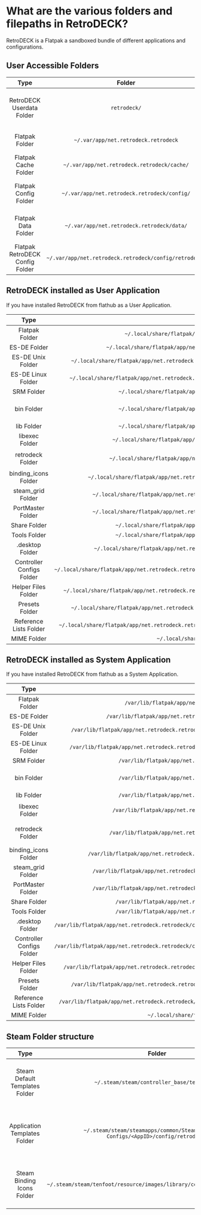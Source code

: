 # What are the various folders and filepaths in RetroDECK?

RetroDECK is a Flatpak a sandboxed bundle of different applications and configurations. 

## User Accessible Folders 

| Type    | Folder                 |          Comment     | 
|  :---:  | :---:                  |             :---:     |
| RetroDECK Userdata Folder |`retrodeck/` |   Dynamic path, Contains userdata: `roms`, `bios` etc...    |  
| Flatpak Folder |`~/.var/app/net.retrodeck.retrodeck` |  contains: `cache` `config` and `data`     |  
| Flatpak Cache Folder |`~/.var/app/net.retrodeck.retrodeck/cache/` |  cache files and temp data   |  
| Flatpak Config Folder |`~/.var/app/net.retrodeck.retrodeck/config/` | configuration files for various systems    |  
| Flatpak Data Folder |`~/.var/app/net.retrodeck.retrodeck/data/` |  data structures and files need by some systems      |  
| Flatpak RetroDECK Config Folder |`~/.var/app/net.retrodeck.retrodeck/config/retrodeck/` | `retrodeck.cfg`, `godot` and `changelog.xml` files    |  


## RetroDECK installed as User Application

If you have installed RetroDECK from flathub as a User Application.

| Type    | Folder                 |          Comment     | 
|  :---:  | :---:                  |             :---:     |
| Flatpak Folder |`~/.local/share/flatpak/app/net.retrodeck.retrodeck/current/active/files/` | This is mapped as the `/app` inside the flatpak.  |  
| ES-DE Folder |`~/.local/share/flatpak/app/net.retrodeck.retrodeck/current/active/files/share/es-de/` | Top Level ES-DE Folder |  
| ES-DE Unix Folder |`~/.local/share/flatpak/app/net.retrodeck.retrodeck/current/active/files/share/es-de/resources/systems/unix/` | `es_find_rules.xml`  `es_systems.xml`  |  
| ES-DE Linux Folder |`~/.local/share/flatpak/app/net.retrodeck.retrodeck/current/active/files/share/es-de/resources/systems/linux/` | `es_find_rules.xml` `es_systems.xml` |  
| SRM Folder |`~/.local/share/flatpak/app/net.retrodeck.retrodeck/current/active/files/srm/` | Used by Steam Rom Manager |  
| bin Folder |`~/.local/share/flatpak/app/net.retrodeck.retrodeck/current/active/files/bin/` | Mapped to /app/bin inside the flatpak. Contains: wrappers, scripts, retrodeck.sh and more |  
| lib Folder |`~/.local/share/flatpak/app/net.retrodeck.retrodeck/current/active/files/lib/` | Libraries |  
| libexec Folder |`~/.local/share/flatpak/app/net.retrodeck.retrodeck/current/active/files/libexec/` | Various script functions like post_update.sh |  
| retrodeck Folder |`~/.local/share/flatpak/app/net.retrodeck.retrodeck/current/active/files/retrodeck/` | `retrodeck.cfg`  `net.retrodeck.retrodeck.mime.xml` `retrodeck-mimetype.xml` |  
| binding_icons Folder |`~/.local/share/flatpak/app/net.retrodeck.retrodeck/current/active/files/retrodeck/binding_icons/` |  Steam: Radial Icons  |  
| steam_grid Folder |`~/.local/share/flatpak/app/net.retrodeck.retrodeck/current/active/files/retrodeck/steam_grid/` |   Steam: Grid Art |  
| PortMaster Folder |`~/.local/share/flatpak/app/net.retrodeck.retrodeck/current/active/files/retrodeck/PortMaster/` |  Used by PortMaster  |  
| Share Folder |`~/.local/share/flatpak/app/net.retrodeck.retrodeck/current/active/files/share/` | Shared resources  | 
| Tools Folder |`~/.local/share/flatpak/app/net.retrodeck.retrodeck/current/active/files/tools/` | Configurator and Wrapper  | 
| .desktop Folder |`~/.local/share/flatpak/app/net.retrodeck.retrodeck/current/active/export/share/applications/` | .desktop files  | 
| Controller Configs Folder |`~/.local/share/flatpak/app/net.retrodeck.retrodeck/current/active/files/retrodeck/config/retrodeck/controller_configs/` | Steam Input Templates  | 
| Helper Files Folder |`~/.local/share/flatpak/app/net.retrodeck.retrodeck/current/active/files/retrodeck/config/retrodeck/helper_files/` | Helper Text Files  | 
| Presets Folder |`~/.local/share/flatpak/app/net.retrodeck.retrodeck/current/active/files/retrodeck/config/retrodeck/presets/` | Presets Files  | 
| Reference Lists Folder |`~/.local/share/flatpak/app/net.retrodeck.retrodeck/current/active/files/retrodeck/config/retrodeck/reference_lists/` | Various lists `bios.json` `features.json`   | 
| MIME Folder |`~/.local/share/flatpak/exports/share/mime/packages/` | `net.retrodeck.retrodeck.mime.xml`  | 

## RetroDECK installed as System Application

If you have installed RetroDECK from flathub as a System Application.

| Type    | Folder                 |          Comment     | 
|  :---:  | :---:                  |             :---:     |
| Flatpak Folder |`/var/lib/flatpak/app/net.retrodeck.retrodeck/current/active/files/` |  This is mapped as the `/app` inside the flatpak.     |  
| ES-DE Folder |`/var/lib/flatpak/app/net.retrodeck.retrodeck/current/active/files/share/es-de/` | Top Level ES-DE Folder |  
| ES-DE Unix Folder |`/var/lib/flatpak/app/net.retrodeck.retrodeck/current/active/files/share/es-de/resources/systems/unix/` | `es_find_rules.xml`  `es_systems.xml`  |  
| ES-DE Linux Folder |`/var/lib/flatpak/app/net.retrodeck.retrodeck/current/active/files/share/es-de/resources/systems/linux/` | `es_find_rules.xml` `es_systems.xml` |  
| SRM Folder |`/var/lib/flatpak/app/net.retrodeck.retrodeck/current/active/files/srm/` | Used by Steam Rom Manager |  
| bin Folder |`/var/lib/flatpak/app/net.retrodeck.retrodeck/current/active/files/bin/` | Mapped to /app/bin inside the flatpak. Contains: wrappers, scripts, retrodeck.sh and more |  
| lib Folder |`/var/lib/flatpak/app/net.retrodeck.retrodeck/current/active/files/lib/` | Libraries |  
| libexec Folder |`/var/lib/flatpak/app/net.retrodeck.retrodeck/current/active/files/libexec/` | `retrodeck.cfg`  `net.retrodeck.retrodeck.mime.xml` `retrodeck-mimetype.xml` |  
| retrodeck Folder |`/var/lib/flatpak/app/net.retrodeck.retrodeck/current/active/files/retrodeck/` | contains various extra files and features like icons, the system config files  |  
| binding_icons Folder |`/var/lib/flatpak/app/net.retrodeck.retrodeck/current/active/files/retrodeck/binding_icons/` |  Steam: Radial Icons  |  
| steam_grid Folder |`/var/lib/flatpak/app/net.retrodeck.retrodeck/current/active/files/retrodeck/steam_grid/` |   Steam: Grid Art |  
| PortMaster Folder |`/var/lib/flatpak/app/net.retrodeck.retrodeck/current/active/files/retrodeck/PortMaster/` |  Used by PortMaster  |  
| Share Folder |`/var/lib/flatpak/app/net.retrodeck.retrodeck/current/active/files/share/` | Shared resources  | 
| Tools Folder |`/var/lib/flatpak/app/net.retrodeck.retrodeck/current/active/files/share/` | Configurator and Wrapper  | 
| .desktop Folder |`/var/lib/flatpak/app/net.retrodeck.retrodeck/current/active/files/retrodeck/config/retrodeck/controller_configs/` | .desktop files  | 
| Controller Configs Folder |`/var/lib/flatpak/app/net.retrodeck.retrodeck/current/active/files/retrodeck/config/retrodeck/controller_configs/` | Steam Input Templates  | 
| Helper Files Folder |`/var/lib/flatpak/app/net.retrodeck.retrodeck/current/active/files/retrodeck/config/retrodeck/helper_files/` | Helper Text Files  | 
| Presets Folder |`/var/lib/flatpak/app/net.retrodeck.retrodeck/current/active/files/retrodeck/config/retrodeck/presets/` | Presets Files  | 
| Reference Lists Folder |`/var/lib/flatpak/app/net.retrodeck.retrodeck/current/active/files/retrodeck/config/retrodeck/reference_lists/` | Various lists `bios.json` `features.json`  | 
| MIME Folder |`~/.local/share/flatpak/exports/share/mime/packages/` | `net.retrodeck.retrodeck.mime.xml`  | 



## Steam Folder structure

| Type    | Folder                 | Comment     | 
|  :---:  | :---:                  | :---:     |
| Steam Default Templates Folder |`~/.steam/steam/controller_base/templates/` |        RetroDECK injects Steam Input Templates here                   |  
| Application Templates Folder |`~/.steam/steam/steamapps/common/Steam Controller Configs/<AppID>/config/retrodeck/` | Temporary changes are stored here if the user makes them|
| Steam Binding Icons Folder |`~/.steam/steam/tenfoot/resource/images/library/controller/binding_icons/` |               etroDECK injects Steam Input Templates here                        |  
